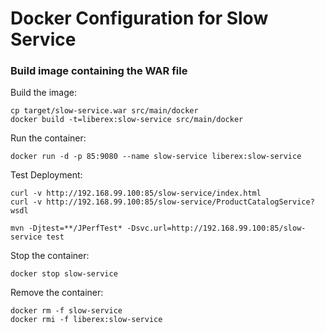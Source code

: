 Docker Configuration for Slow Service
===============================================

### Build image containing the WAR file

Build the image:

    cp target/slow-service.war src/main/docker
    docker build -t=liberex:slow-service src/main/docker

Run the container:

    docker run -d -p 85:9080 --name slow-service liberex:slow-service

Test Deployment:

    curl -v http://192.168.99.100:85/slow-service/index.html
    curl -v http://192.168.99.100:85/slow-service/ProductCatalogService?wsdl
    
    mvn -Djtest=**/JPerfTest* -Dsvc.url=http://192.168.99.100:85/slow-service test

Stop the container:

    docker stop slow-service

Remove the container:

    docker rm -f slow-service
    docker rmi -f liberex:slow-service

